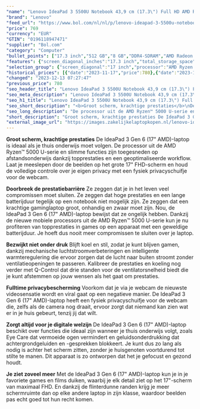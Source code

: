 ```yaml
---
"name": "Lenovo IdeaPad 3 5500U Notebook 43,9 cm (17.3\") Full HD AMD Ryzen™ 5 8 GB DDR4-SDRAM 512 GB SSD Wi-Fi 6 (802.11ax) Windows 11 Home Grijs"
"brand": "Lenovo"
"feed_url": "https://www.bol.com/nl/nl/p/lenovo-ideapad-3-5500u-notebook-43-9-cm-full-hd-amd-ryzen-5-8-gb-ddr4-sdram-512-gb-ssd-wi-fi-6-windows-11-home-grijs/9300000119151630"
"price": 769
"currency": "EUR"
"GTIN": "0196118947471"
"supplier": "Bol.com"
"category": "Computer"
"bullet_points": ["17.3 inch","512 GB","8 GB","DDR4-SDRAM","AMD Radeon Graphics","Windows"]
"features": {"screen_diagonal_inches":"17.3 inch","total_storage_space":"512 GB","memory_size":"8 GB","memory_type":"DDR4-SDRAM","graphics_card":"AMD Radeon Graphics","operating_system":"Windows"}
"selection_group": {"screen_diagonal":"17 inch","processor":"AMD Ryzen 5","changed_price_past_3_days":true,"product_family":"Ideapad"}
"historical_prices": [{"date":"2023-11-17","price":780},{"date":"2023-12-13","price":769}]
"changed": "2023-12-13 07:27:47"
"previous_price": 780
"seo_header_title": "Lenovo IdeaPad 3 5500U Notebook 43,9 cm (17.3\") Full HD AMD Ryzen™ 5 8 GB DDR4-SDRAM 512 GB SSD Wi-Fi 6 (802.11ax) Windows 11 Home Grijs"
"seo_meta_description": "Lenovo IdeaPad 3 5500U Notebook 43,9 cm (17.3\") Full HD AMD Ryzen™ 5 8 GB DDR4-SDRAM 512 GB SSD Wi-Fi 6 (802.11ax) Windows 11 Home Grijs"
"seo_h1_title": "Lenovo IdeaPad 3 5500U Notebook 43,9 cm (17.3\") Full HD AMD Ryzen™ 5 8 GB DDR4-SDRAM 512 GB SSD Wi-Fi 6 (802.11ax) Windows 11 Home Grijs"
"seo_short_description": "<b>Groot scherm, krachtige prestaties</b>\nDe IdeaPad 3 Gen 6 (17\" AMD)-laptop is ideaal als je thuis onderwijs moet volgen."
"seo_long_description": "De processor uit de AMD Ryzen™ 5000 U-serie en slimme functies zijn toegesneden op afstandsonderwijs dankzij topprestaties en een geoptimaliseerde workflow. Laat je meeslepen door de beelden op het grote 17\" FHD-scherm en houd de volledige controle over je eigen privacy met een fysiek privacyschuifje voor de webcam. \n\n<b>Doorbreek de prestatiebarrière</b>\nZe zeggen dat je in het leven veel compromissen moet sluiten. Ze zeggen dat hoge prestaties en een lange batterijduur tegelijk op een notebook niet mogelijk zijn. Ze zeggen dat een krachtige gaminglaptop groot, onhandig en zwaar moet zijn. Nou, de IdeaPad 3 Gen 6 (17\" AMD)-laptop bewijst dat ze ongelijk hebben. Dankzij de nieuwe mobiele processors uit de AMD Ryzen™ 5000 U-serie kun je nu profiteren van topprestaties in games op een apparaat met een geweldige batterijduur. Je hoeft dus nooit meer compromissen te sluiten over je laptop. \n\n<b>Bezwijkt niet onder druk</b>\nBlijft koel en stil, zodat je kunt blijven gamen, dankzij mechanische luchtstroomverbeteringen en intelligente warmteregulering die ervoor zorgen dat de lucht naar buiten stroomt zonder ventilatieopeningen te passeren. Kalibreer de prestaties en koeling nog verder met Q-Control dat drie standen voor de ventilatorsnelheid biedt die je kunt afstemmen op jouw wensen als het gaat om prestaties. \n\n<b>Fulltime privacybescherming</b>\nVoorkom dat je via je webcam de nieuwste videosensatie wordt en viral gaat op een negatieve manier. De IdeaPad 3 Gen 6 (17\" AMD)-laptop heeft een fysiek privacyschuifje voor de webcam die, zelfs als de camera nog draait, ervoor zorgt dat niemand kan zien wat er in je huis gebeurt, tenzij jij dat wilt. \n\n<b>Zorgt altijd voor je digitale welzijn</b>\nDe IdeaPad 3 Gen 6 (17\" AMD)-laptop beschikt over functies die ideaal zijn wanneer je thuis onderwijs volgt, zoals Eye Care dat vermoeide ogen vermindert en geluidsonderdrukking dat achtergrondgeluiden en -gesprekken blokkeert. Je kunt dus zo lang als nodig is achter het scherm zitten, zonder je huisgenoten voortdurend tot stilte te manen. Dit apparaat is zo ontworpen dat het je gefocust en gezond houdt. \n\n<b>Je ziet zoveel meer</b>\nMet de IdeaPad 3 Gen 6 (17\" AMD)-laptop kun je in je favoriete games en films duiken, waarbij je elk detail ziet op het 17\"-scherm van maximaal FHD. En dankzij de flinterdunne randen krijg je meer schermruimte dan op elke andere laptop in zijn klasse, waardoor beelden pas echt goed tot hun recht komen."
"short_description": "Groot scherm, krachtige prestaties De IdeaPad 3 Gen 6 (17\" AMD)-laptop is ideaal als je thuis onderwijs moet volgen. De processor uit de AMD Ryzen™ 5000 U-serie en slimme functies zijn toegesneden op afstandsonderwijs dankzij topprestaties en een geoptimaliseerde workflow. Laat je meeslepen door de beelden op het grote 17\" FHD-scherm en houd de volledige controle over je eigen privacy met een fysiek privacyschuifje voor de webcam. Doorbreek de prestatiebarrière Ze zeggen dat je in het leven veel compromissen moet sluiten. Ze zeggen dat hoge prestaties en een lange batterijduur tegelijk op een notebook niet mogelijk zijn. Ze zeggen dat een krachtige gaminglaptop groot, onhandig en zwaar moet zijn. Nou, de IdeaPad 3 Gen 6 (17\" AMD)-laptop bewijst dat ze ongelijk hebben. Dankzij de nieuwe mobiele processors uit de AMD Ryzen™ 5000 U-serie kun je nu profiteren van topprestaties in games op een apparaat met een geweldige batterijduur. Je hoeft dus nooit meer compromissen te sluiten over je laptop. Bezwijkt niet onder druk Blijft koel en stil, zodat je kunt blijven gamen, dankzij mechanische luchtstroomverbeteringen en intelligente warmteregulering die ervoor zorgen dat de lucht naar buiten stroomt zonder ventilatieopeningen te passeren. Kalibreer de prestaties en koeling nog verder met Q-Control dat drie standen voor de ventilatorsnelheid biedt die je kunt afstemmen op jouw wensen als het gaat om prestaties. Fulltime privacybescherming Voorkom dat je via je webcam de nieuwste videosensatie wordt en viral gaat op een negatieve manier. De IdeaPad 3 Gen 6 (17\" AMD)-laptop heeft een fysiek privacyschuifje voor de webcam die, zelfs als de camera nog draait, ervoor zorgt dat niemand kan zien wat er in je huis gebeurt, tenzij jij dat wilt. Zorgt altijd voor je digitale welzijn De IdeaPad 3 Gen 6 (17\" AMD)-laptop beschikt over functies die ideaal zijn wanneer je thuis onderwijs volgt, zoals Eye Care dat vermoeide ogen vermindert en geluidsonderdrukking dat achtergrondgeluiden en -gesprekken blokkeert. Je kunt dus zo lang als nodig is achter het scherm zitten, zonder je huisgenoten voortdurend tot stilte te manen. Dit apparaat is zo ontworpen dat het je gefocust en gezond houdt. Je ziet zoveel meer Met de IdeaPad 3 Gen 6 (17\" AMD)-laptop kun je in je favoriete games en films duiken, waarbij je elk detail ziet op het 17\"-scherm van maximaal FHD. En dankzij de flinterdunne randen krijg je meer schermruimte dan op elke andere laptop in zijn klasse, waardoor beelden pas echt goed tot hun recht komen."
"external_image_url": "https://images.zakelijkelaptopkopen.nl/lenovo-ideapad-3-5500u-notebook-43-9-cm-full-hd-amd-ryzen-5-8-gb-ddr4-sdram-512-gb-ssd-wi-fi-6-windows-11-home-grijs-2.webp"
---
```


<b>Groot scherm, krachtige prestaties</b>
De IdeaPad 3 Gen 6 (17" AMD)-laptop is ideaal als je thuis onderwijs moet volgen. De processor uit de AMD Ryzen™ 5000 U-serie en slimme functies zijn toegesneden op afstandsonderwijs dankzij topprestaties en een geoptimaliseerde workflow. Laat je meeslepen door de beelden op het grote 17" FHD-scherm en houd de volledige controle over je eigen privacy met een fysiek privacyschuifje voor de webcam.

<b>Doorbreek de prestatiebarrière</b>
Ze zeggen dat je in het leven veel compromissen moet sluiten. Ze zeggen dat hoge prestaties en een lange batterijduur tegelijk op een notebook niet mogelijk zijn. Ze zeggen dat een krachtige gaminglaptop groot, onhandig en zwaar moet zijn. Nou, de IdeaPad 3 Gen 6 (17" AMD)-laptop bewijst dat ze ongelijk hebben. Dankzij de nieuwe mobiele processors uit de AMD Ryzen™ 5000 U-serie kun je nu profiteren van topprestaties in games op een apparaat met een geweldige batterijduur. Je hoeft dus nooit meer compromissen te sluiten over je laptop.

<b>Bezwijkt niet onder druk</b>
Blijft koel en stil, zodat je kunt blijven gamen, dankzij mechanische luchtstroomverbeteringen en intelligente warmteregulering die ervoor zorgen dat de lucht naar buiten stroomt zonder ventilatieopeningen te passeren. Kalibreer de prestaties en koeling nog verder met Q-Control dat drie standen voor de ventilatorsnelheid biedt die je kunt afstemmen op jouw wensen als het gaat om prestaties.

<b>Fulltime privacybescherming</b>
Voorkom dat je via je webcam de nieuwste videosensatie wordt en viral gaat op een negatieve manier. De IdeaPad 3 Gen 6 (17" AMD)-laptop heeft een fysiek privacyschuifje voor de webcam die, zelfs als de camera nog draait, ervoor zorgt dat niemand kan zien wat er in je huis gebeurt, tenzij jij dat wilt.

<b>Zorgt altijd voor je digitale welzijn</b>
De IdeaPad 3 Gen 6 (17" AMD)-laptop beschikt over functies die ideaal zijn wanneer je thuis onderwijs volgt, zoals Eye Care dat vermoeide ogen vermindert en geluidsonderdrukking dat achtergrondgeluiden en -gesprekken blokkeert. Je kunt dus zo lang als nodig is achter het scherm zitten, zonder je huisgenoten voortdurend tot stilte te manen. Dit apparaat is zo ontworpen dat het je gefocust en gezond houdt.

<b>Je ziet zoveel meer</b>
Met de IdeaPad 3 Gen 6 (17" AMD)-laptop kun je in je favoriete games en films duiken, waarbij je elk detail ziet op het 17"-scherm van maximaal FHD. En dankzij de flinterdunne randen krijg je meer schermruimte dan op elke andere laptop in zijn klasse, waardoor beelden pas echt goed tot hun recht komen.